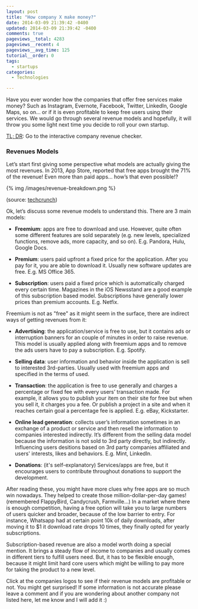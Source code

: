 ```yaml
---
layout: post
title: "How company X make money?"
date: 2014-03-09 21:39:42 -0400
updated: 2014-03-09 21:39:42 -0400
comments: true
pageviews__total: 4283
pageviews__recent: 4
pageviews__avg_time: 125
tutorial__order: 0
tags:
  - startups
categories:
  - Technologies

---
```


Have you ever wonder how the companies that offer free services make money? Such as Instagram, Evernote, Facebook, Twitter, LinkedIn, Google Maps, so on... or if it is even profitable to keep free users using their services. We would go through several revenue models and hopefully, it will throw you some light next time you decide to roll your own startup.

<!--More-->

<a href="#start">TL; DR</a>: Go to the interactive company revenue checker.</a>

### Revenues Models

Let’s start first giving some perspective what models are actually giving the most revenues. In 2013, App Store, reported that free apps brought the 71% of the revenue! Even more than paid apps… how’s that even possible!?

{% img /images/revenue-breakdown.png %}

<div style="clear:both"></div>

(source: <a href="http://techcrunch.com/2013/03/28/in-app-purchase-revenue-hits-record-high-accounts-for-76-of-u-s-iphone-app-revenue-90-in-asian-markets/" target="_blank">techcrunch</a>)


<link rel="stylesheet" type="text/css" href="//cdnjs.cloudflare.com/ajax/libs/jqueryui/1.10.3/css/base/jquery.ui.all.min.css">
<link rel="stylesheet" type="text/css" href="//netdna.bootstrapcdn.com/font-awesome/4.0.3/css/font-awesome.css">
<link rel="stylesheet" type="text/css" href="/stylesheets/company_revenue.css">



Ok, let’s discuss some revenue models to understand this. There are 3 main models:


  - **Freemium**: apps are free to download and use. However, quite often some different features are sold separately (e.g. new levels, specialized functions, remove ads, more capacity, and so on). E.g. Pandora, Hulu, Google Docs.

  - **Premium**: users paid upfront a fixed price for the application. After you pay for it, you are able to download it. Usually new software updates are free. E.g. MS Office 365.

  - **Subscription**: users paid a fixed price which is automatically charged every certain time. Magazines in the iOS Newsstand are a good example of this subscription based model. Subscriptions have generally lower prices than premium accounts. E.g. Netfix.


Freemium is not as "free" as it might seem in the surface, there are indirect ways of getting revenues from it:


 - **Advertising**: the application/service is free to use, but it contains ads or  interruption banners for an couple of minutes in order to raise revenue. This model is usually applied along with freemium apps and to remove the  ads users have to pay a subscription. E.g. Spotify.

 - **Selling data**:  user information and behavior inside the application is sell to interested 3rd-parties. Usually used with freemium apps and specified in the terms of used.

 - **Transaction**: the application is free to use generally and charges a percentage or fixed fee with every users’ transaction made. For example, it allows you to publish your item on their site for free but when you sell it, it charges you a fee. Or publish a project in a site and when it reaches certain goal a percentage fee is applied. E.g. eBay, Kickstarter.

 - **Online lead generation**:  collects user’s information sometimes in an exchange of a product or service and then resell the information to companies interested indirectly. It’s different from the selling data model because the information is not sold to 3rd party directly, but indirectly. Influencing users desitions based on 3rd party companies affiliated and users' interests, likes and behaviors. E.g. Mint, LinkedIn.

 - **Donations**: (it's self-explanatory) Services/apps are free, but it encourages users to contribute throughout donations to support the development.



After reading these, you might have more clues why free apps are so much win nowadays. They helped to create those million-dollar-per-day games! (remembered FlappyBird, Candycrush, Farmville...) In a market where there is enough competition, having a free option will take you to large numbers of users quicker and broader, because of the low barrier to entry. For instance, Whatsapp had at certain point 10k of daily downloads, after moving it to $1 it download rate drops 10 times, they finally opted for yearly subscriptions.

Subscription-based revenue are also a model worth doing a special mention. It brings a steady flow of income to companies and usually comes in different tiers to fulfill users need. But, it has to be flexible enough, because it might limit hard core users which might be willing to pay more for taking the product to a new level.

<p> Click at the companies logos to see if their revenue models are profitable or not. You might get surprised! If some information is not accurate please leave a comment and if you are wondering about another company not listed here, let me know and I will add it :) </p>


<a id="start"></a>
<div id="company_revenue">
  <ul id="companies-holder"></ul>
</div>

<div style="clear:both"></div>

<script src="https://code.jquery.com/jquery-1.7.1.min.js" integrity="sha256-iBcUE/x23aI6syuqF7EeT/+JFBxjPs5zeFJEXxumwb0=" crossorigin="anonymous"></script>
<script type="text/javascript" src="//cdnjs.cloudflare.com/ajax/libs/jqueryui/1.10.3/jquery-ui.min.js"></script>
<script type="text/javascript" src="//cdnjs.cloudflare.com/ajax/libs/underscore.js/1.6.0/underscore-min.js"></script>

<script type="text/javascript">
  String.prototype.titleize = function() {
    return this.replace(/_/g, " ").replace(/(?:^|\s)\S/g, function(a) { return a.toUpperCase(); });
  };
</script>

<script type="text/template" id="company-icon">
  <li class="company-item">
    <a href="#<%= name %>" class="company-icon" data-company="<%= name %>" title="How does <%= name.titleize() %> make money?">
      <span>
          <img src="/images/logo_<%= name %>.png" alt="<%= name %>">
      </span>
    </a>
  </li>
</script>

<script type="text/template" id="company-detail">
  <section id="company-details-<%= name %>" class="company-details">
    <h2>How does <%= name.titleize() %> make money?</h2>
    <input type="hidden" autofocus>
    <div>
      <ul>
        <li class="advertising revenue-<%= revenues.advertising > 0 ? 'active' : 'inactive' %>"><i class="fa fa-bullhorn"></i> Advertising</li>
        <li class="freemium revenue-<%= revenues.freemium > 0? 'active' : 'inactive' %>"><i class="fa fa-users"></i> Freemium</li>
        <li class="subscribers revenue-<%= revenues.subscribers > 0 ? 'active' : 'inactive' %>"><i class="fa fa-credit-card"></i> Subscribers</li>
        <li class="premium revenue-<%= revenues.premium > 0 ? 'active' : 'inactive' %>"><i class="fa fa-money"></i> Premium</li>
        <li class="lead_gen revenue-<%= revenues.lead_gen > 0 ? 'active' : 'inactive' %>"><i class="fa fa-random"></i> Lead Gen</li>
        <li class="transactions revenue-<%= revenues.transactions > 0 ? 'active' : 'inactive' %>"><i class="fa fa-code-fork"></i> Transactions/Royalties</li>
        <li class="selling_data revenue-<%= revenues.selling_data > 0 ? 'active' : 'inactive' %>"><i class="fa fa-globe"></i> Selling Data</li>
      </ul>
    </div>
    <div class="profitable <%= profitable ? 'active' : 'inactive' %>">
      Profitable? <%= profitable ? 'Yes' : 'No' %> <i class="fa fa-thumbs-o-<%= profitable ? 'up' : 'down' %>"></i>
      <%= revenue.length > 0 ? "<br><small>Revenue: "+revenue+"</small>" : "" %>
    </div>
    <p><small><%= description %></small></p>
    <div id="sources">
      Sources: <% _.each(sources, function(s, i){ %>
        <a href="<%= s %>" target="_blank"><%= i+1 %></a>
      <% }) %>
    </div>
  </section>
</script>

<script type="text/javascript">
var companies = [{
  name: 'instagram',
  revenues: {
    freemium: 1,
  },
  revenue: "",
  profitable: false,
  description: "Before selling to Facebook they were not making money. They are trying to incorporate Ads.",
  type: ["social-media"],
  sources: ["https://www.facebook.com/careers/department?req=a0IA000000CxvB4MAJ", "http://adage.com/article/digital/instagram-ads-a-risky-bet-facebook/244945/"]
},{
  name: 'facebook',
  revenues: {
    advertising: 0.85,
    freemium: 1,
  },
  profitable: true,
  revenue: "US$ 7.872 billion (2013)",
  description: "Advertising is the main source of revenue but also some small percentage comes from payments, web apps and other sources.",
  type: ["social-media"],
  sources: ["http://en.wikipedia.org/wiki/Facebook", "http://www.nytimes.com/2012/02/05/opinion/sunday/facebook-is-using-you.html?pagewanted=all&_moc.semityn.www&_r=0", "http://readwrite.com/2012/05/22/how-does-facebook-make-money#awesm=~oy2VCCNkvevfHC", "http://www.splatf.com/2012/02/facebook-revenue/", "http://blog.tweetsmarter.com/social-media/infographic-how-does-twitter-make-money-how-do-other-social-sites-do-it/"]
},{
  name: 'whatsapp',
  revenues: {
    advertising:0,
    freemium:1,
    subscribers:1,
    premium:0,
    lead_gen:0,
    transactions:0,
    selling_data:0
  },
  profitable: true,
  revenue: "",
  description: "The company is based on Freemium model for firt year. Later, it has a subscription of $1 per year.",
  type: ["social-media"],
  sources: ["http://blogs.wsj.com/digits/2013/12/19/whatsapp-hits-400-million-users-wants-to-stay-independent/", "http://www.quora.com/WhatsApp-Messenger/How-much-revenue-is-WhatsApp-generating", "http://news.yahoo.com/whatsapp-now-making-more-money-google-play-ios-220028493.html", "http://gigaom.com/2013/07/17/why-whatsapps-new-subscription-model-makes-perfect-sense/", "http://www.buzzle.com/articles/how-does-whatsapp-make-money.html"]
},{
  name: 'twitter',
  revenues: {
    advertising: 0.85,
    freemium: 1,
  },
  profitable: true,
  revenue: "US$ 317 million (2012)",
  description: "Mostly on corporate advertising and payments from 'promoted' tweets.",
  type: ["social-media"],
  sources: ["http://blog.tweetsmarter.com/social-media/infographic-how-does-twitter-make-money-how-do-other-social-sites-do-it/", "http://www.bbc.com/news/business-24397472", ""]
},{
  name: 'kickstarter',
  revenues: {
    transactions: 1,
    // freemium: 1,
  },
  profitable: true,
  revenue: "US$ 12 million?",
  description: "Charges a 5% for successfully funded projects.",
  type: ["social-media"],
  sources: ["https://www.kickstarter.com/help", "http://qz.com/184019/how-kickstarter-users-raised-nearly-1-billion-the-really-long-tail-of-crowdfunding/"]
},{
  name: 'skype',
  revenues: {
    advertising:0,
    freemium:1,
    subscribers:1,
    premium:0,
    lead_gen:0,
    transactions:0,
    selling_data:0
  },
  revenue: "US$ 740 million (2009)",
  profitable: true,
  description: "Skype-to-skype calls are free, but users can buy additional features.",
  type: ["social-media"],
  sources: ["https://support.skype.com/en/faq/FA335/how-does-skype-make-money"]
},{
  name: 'groupon',
  revenues: {
    advertising:0,
    freemium:1,
    subscribers:0,
    premium:0,
    lead_gen:0,
    transactions:1,
    selling_data:0
  },
  revenue: "US$ 2.573 billion (2013)",
  profitable: true,
  description: "Groupon takes charges a fee to seller for every deal sold. It's one of the fastest growing company in the world. Going from $30.5 million in year one to $713.4 million in year two.",
  type: ["ecommerce"],
  sources: ["http://www.reuters.com/article/2012/05/14/us-groupon-idUSBRE84D16H20120514", "http://www.incomediary.com/10-weird-ways-big-companies-make-money-online"]
},{
  name: 'ebay',
  revenues: {
    advertising:1,
    freemium:0,
    subscribers:0,
    premium:0,
    lead_gen:0,
    transactions:1,
    selling_data:0
  },
  revenue: "US$ 16.05 billion (2013)",
  profitable: true,
  description: "Fees are only applied to sellers for each transactions.",
  type: ["ecommerce"],
  sources: ["http://www.reuters.com/article/2012/05/14/us-groupon-idUSBRE84D16H20120514"]
},{
  name: 'mint',
  revenues: {
    advertising:0,
    freemium:0,
    subscribers:0,
    premium:0,
    lead_gen:1,
    transactions:0,
    selling_data:0
  },
  revenue: "",
  profitable: true,
  description: "Mint get paid a small fee when user switch to a new bank or company.",
  type: ["app"],
  sources: ["https://www.mint.com/how-it-works/free/"]
},{
  name: 'linkedin',
  revenues: {
    advertising:1,
    freemium:1,
    subscribers:1,
    premium:0,
    lead_gen:0,
    transactions:0,
    selling_data:1
  },
  revenue: "US$1.52 billion (2013)",
  profitable: true,
  description: "Sells user's data to companies and recruiters.",
  type: ["social-media"],
  sources: ["https://intelligence.businessinsider.com/welcome"]
},{
  name: 'amazon_kindle',
  revenues: {
    advertising:0,
    freemium:0,
    subscribers:0,
    premium:1,
    lead_gen:0,
    transactions:0,
    selling_data:0
  },
  revenue: "",
  profitable: false,
  description: "Amazon loses money with Kindle but at the same time makes money selling digital content on it.",
  type: ["hardware"],
  sources: [""]
},{
  name: 'microsoft_xbox',
  revenues: {
    advertising:1,
    freemium:1,
    subscribers:1,
    premium:1,
    lead_gen:0,
    transactions:1,
    selling_data:0
  },
  revenue: "",
  profitable: true,
  description: "Xbox console and games cost money (premium), charges $50 annually (subscribers) in addition to ads.",
  type: ["hardware"],
  sources: [""]
},{
  name: 'stack_overflow',
  revenues: {
    advertising:1,
    freemium:0,
    subscribers:0,
    premium:0,
    lead_gen:0,
    transactions:0,
    selling_data:0
  },
  revenue: "",
  profitable: true,
  description: "Ads, banners and sponsored results.",
  type: ["social-media"],
  sources: ["http://questions-and-answers.findthebest.com/q/17/2521/How-does-Stack-Overflow-make-money"]
},{
  name: 'netflix',
  revenues: {
    advertising:0,
    freemium:0,
    subscribers:1,
    premium:0,
    lead_gen:0,
    transactions:0,
    selling_data:0
  },
  revenue: "US$4.37 billion (2013)",
  profitable: true,
  description: "Just subscribers.",
  type: ["streaming"],
  sources: [""]
},{
  name: 'pandora',
  revenues: {
    advertising:1,
    freemium:1,
    subscribers:1,
    premium:0,
    lead_gen:0,
    transactions:0,
    selling_data:0
  },
  revenue: "US$274 million (2012)",
  profitable: true,
  description: "For free users presents adds, for subscribers does not.",
  type: ["streaming"],
  sources: [""]
},{
  name: 'spotify',
  revenues: {
    advertising:1,
    freemium:1,
    subscribers:1,
    premium:0,
    lead_gen:0,
    transactions:0,
    selling_data:0
  },
  revenue: "",
  profitable: false,
  description: "It has been reporting loses for a couple of years due to royalty payments.",
  type: ["streaming"],
  sources: ["http://mashable.com/2012/10/05/spotify-revenues/", "http://techcrunch.com/2013/07/31/spotify-doubles-revenues-in-2012-while-losing-money-highlighting-royalty-squeeze/", "http://www.telegraph.co.uk/technology/news/10490613/Spotify-pays-500m-in-royalties-in-2013.html"]
},{
  name: 'firefox',
  revenues: {
    advertising:0,
    freemium:0,
    subscribers:0,
    premium:0,
    lead_gen:0,
    transactions:1,
    selling_data:0
  },
  revenue: "US$311 million (2012)",
  profitable: true,
  description: "Most of the income comes from royalties from the Firefox search box. Their search partners includes Google, Bing, Yahoo, Yandex, Amazon, eBay and others. Also donations and grants.",
  type: ["browser"],
  sources: ["http://www.extremetech.com/internet/92558-how-browsers-make-money-or-why-google-needs-firefox", "http://www.mozilla.org/en-US/foundation/annualreport/2012/faq/"]
},{
  name: 'craigslist',
  revenues: {
    advertising:1,
    freemium:1,
    subscribers:0,
    premium:0,
    lead_gen:0,
    transactions:1,
    selling_data:0
  },
  revenue: "US$27 million (2013)",
  profitable: true,
  description: "Ads and charging users for posting in selected categories.",
  type: ["webapps"],
  sources: ["http://www.craigslist.org/about/factsheet"]
},{
  name: 'dropbox',
  revenues: {
    advertising:0,
    freemium:1,
    subscribers:1,
    premium:0,
    lead_gen:0,
    transactions:1,
    selling_data:0
  },
  revenue: "US$200 million (2013)",
  profitable: true,
  description: "A fixed capacity for free, to increase it users have to subscribe.",
  type: ["webapp"],
  sources: ["http://techcrunch.com/2013/11/19/if-dropboxs-2013-revenue-is-200m-an-8b-valuation-is-pretty-steep/"]
},{
  name: 'google',
  revenues: {
    advertising:1,
    freemium:0,
    subscribers:0,
    premium:0,
    lead_gen:0,
    transactions:0,
    selling_data:0
  },
  revenue: "US$59.82 billion (2013)",
  profitable: true,
  description: "Ad products is their main source of revenue (AdSense and AdWords)",
  type: ["webapp", "search"],
  sources: ["http://blogoscoped.com/archive/2009-01-07-n84.html", "http://en.wikipedia.org/wiki/Google"]
},{
  name: 'shopify',
  revenues: {
    advertising:0,
    freemium:0,
    subscribers:1,
    premium:0,
    lead_gen:0,
    transactions:1,
    selling_data:0
  },
  revenue: "US$100 million?",
  profitable: true,
  description: "Ad products is their main source of revenue (AdSense and AdWords)",
  type: ["webapp", "search"],
  sources: ["http://signalvnoise.com/posts/2378-profitable-proud-shopify", "http://www.shopify.com/2013", "http://www.theglobeandmail.com/report-on-business/small-business/sb-money/business-funding/a-rare-startup-success-story-shopify-hits-1-billion-milestone/article15892998/"]
},{
  name: 'airbnb',
  revenues: {
    advertising:0,
    freemium:0,
    subscribers:1,
    premium:0,
    lead_gen:0,
    transactions:1,
    selling_data:0
  },
  revenue: "US$1 billion?",
  profitable: true,
  description: "Charge to travelers a fee of 6-12% and hosts pay a 3% for every booking on their site.",
  type: ["webapp", "social-media"],
  sources: ["http://www.theglobeandmail.com/report-on-business/small-business/sb-money/business-funding/a-rare-startup-success-story-shopify-hits-1-billion-milestone/article15892998/", "http://www.businessinsider.com/airbnb-billion-revenues-2013-1"]
},{
  name: 'zynga',
  revenues: {
    advertising:1,
    freemium:1,
    subscribers:0,
    premium:0,
    lead_gen:0,
    transactions:0,
    selling_data:0
  },
  revenue: "US$873.266 million (2013)",
  profitable: true,
  description: "Zynga makes money through people purchasing credits for games and also throught partnerships.",
  type: ["webapp", "games"],
  sources: ["http://www.theglobeandmail.com/report-on-business/small-business/sb-money/business-funding/a-rare-startup-success-story-shopify-hits-1-billion-milestone/article15892998/"]
},{
  name: 'world_of_warcraft',
  revenues: {
    advertising:1,
    freemium:0,
    subscribers:1,
    premium:0,
    lead_gen:0,
    transactions:0,
    selling_data:0
  },
  revenue: "US$93 million (2013)",
  profitable: true,
  description: "Charges $15 per month to users. They also sends expasions packs and discs.",
  type: ["webapp", "games"],
  sources: ["http://www.theglobeandmail.com/report-on-business/small-business/sb-money/business-funding/a-rare-startup-success-story-shopify-hits-1-billion-milestone/article15892998/", "http://www.tomshardware.com/news/microtransactions-world-of-warcraft-revenues-mmorpg-in-game-store,24236.html"]
},{
  name: 'hulu',
  revenues: {
    advertising:1,
    freemium:0,
    subscribers:1,
    premium:0,
    lead_gen:0,
    transactions:0,
    selling_data:0
  },
  revenue: "US$1 billion (2013)",
  profitable: true,
  description: "Free service has Ads, limitations and restrictions, which are removed for subscribed users.",
  type: ["webapp", "streaming"],
  sources: ["http://gigaom.com/2013/12/18/hulu-2013-1-billion-in-revenue-5-million-subscribers-in-2013/"]
}];

$(function(){
  var $container = $('#companies-holder');

  _.each(companies, function printCompanies(company){
    var $company = _.template($("#company-icon").html(), company);
    $container.append($company);

    var $details = _.template($("#company-detail").html(), company);
    $container.append($details);
  });

  $(".company-icon").on('click', function(e){
    e.preventDefault();
    var name = $(this).data('company');
    var $description = $("#company-details-"+name);

    $description.dialog({
      dialogClass: "company-details-modal",
      modal: true,
      hide: { effect: "explode", duration: 300 },
    });
    $(".ui-widget-overlay").on("click", function() {  $(".ui-dialog-content").dialog().dialog("close"); });
  });
});

</script>
